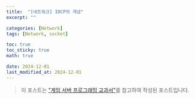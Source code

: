 ```yaml
---
title:  "[네트워크] IOCP의 개념"
excerpt: ""

categories: [Network]
tags: [Network, socket]

toc: true
toc_sticky: true
math: true

date: 2024-12-01
last_modified_at: 2024-12-01
---
```


> 이 포스트는 ["게임 서버 프로그래밍 교과서"](https://product.kyobobook.co.kr/detail/S000001792817?LINK=NVB&NaPm=ct%3Dm3lamecg%7Cci%3De1bf25f4bf80022ba0f2750e1fc4a02f3a415449%7Ctr%3Dboksl1%7Csn%3D5342564%7Chk%3D8e4035492f1c600c6594d4fb77b82e721ba004ec)를 참고하여 작성된 포스트입니다.  

<br/>

